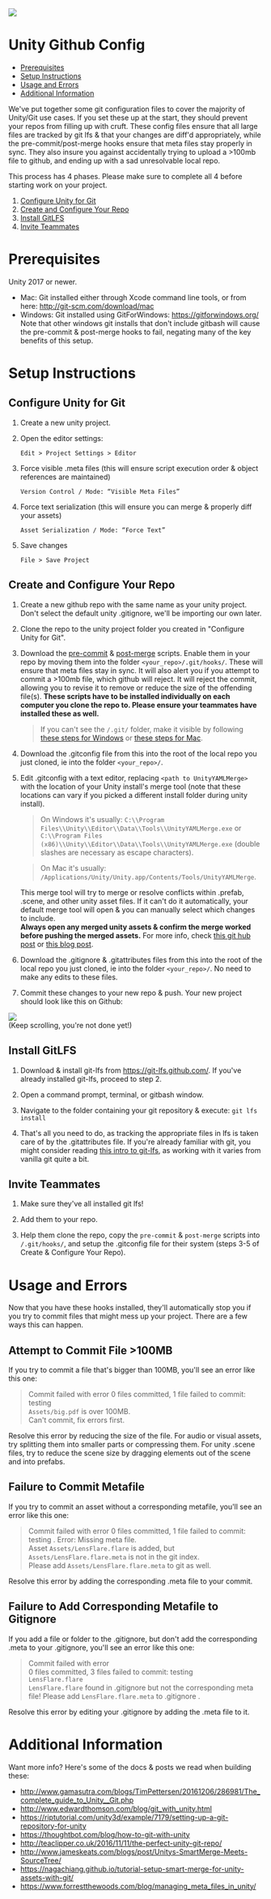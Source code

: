 <div style="align:center"><img src ="https://github.com/NYUGameCenter/Unity-Git-Config/blob/master/NYU_GameCenter_Logo_Formatted_Thin.png"></div>

# Unity Github Config
- [Prerequisites](#prerequisites)
- [Setup Instructions](#setup-instructions)
- [Usage and Errors](#usage-and-errors)
- [Additional Information](#additional-information)

We've put together some git configuration files to cover the majority of Unity/Git use cases. If you set these up at the start, they should prevent your repos from filling up with cruft. These config files ensure that all large files are tracked by git lfs & that your changes are diff'd appropriately, while the pre-commit/post-merge hooks ensure that meta files stay properly in sync. They also insure you against accidentally trying to upload a >100mb file to github, and ending up with a sad unresolvable local repo.

This process has 4 phases. Please make sure to complete all 4 before starting work on your project.
  1. [Configure Unity for Git](#configure-unity-for-git)
  2. [Create and Configure Your Repo](#create-and-configure-your-repo)
  3. [Install GitLFS](#install-gitlfs)
  4. [Invite Teammates](#invite-teammates)

# Prerequisites

Unity 2017 or newer. 

* Mac: Git installed either through Xcode command line tools, or from here: http://git-scm.com/download/mac
* Windows: Git installed using GitForWindows: https://gitforwindows.org/ Note that other windows git installs that don't include gitbash will cause the pre-commit & post-merge hooks to fail, negating many of the key benefits of this setup.
  
# Setup Instructions

## Configure Unity for Git

1. Create a new unity project.

2. Open the editor settings:

   `Edit > Project Settings > Editor`

3. Force visible .meta files (this will ensure script execution order & object references are maintained)

   `Version Control / Mode: “Visible Meta Files”`

4. Force text serialization (this will ensure you can merge & properly diff your assets)

   `Asset Serialization / Mode: “Force Text”`

5. Save changes

   `File > Save Project`

## Create and Configure Your Repo 

1. Create a new github repo with the same name as your unity project. Don't select the default unity .gitignore, we'll be importing our own later.

2. Clone the repo to the unity project folder you created in "Configure Unity for Git".

3. Download the [pre-commit](https://github.com/NYUGameCenter/Unity-Git-Config/blob/master/pre-commit) & [post-merge](https://github.com/NYUGameCenter/Unity-Git-Config/blob/master/post-merge) scripts. Enable them in your repo by moving them into the folder `<your_repo>/.git/hooks/`.  These will ensure that meta files stay in sync. It will also alert you if you attempt to commit a >100mb file, which github will reject. It will reject the commit, allowing you to revise it to remove or reduce the size of the offending file(s). **These scripts have to be installed individually on each computer you clone the repo to. Please ensure your teammates have installed these as well.**

   >If you can't see the `/.git/` folder, make it visible by following [these steps for Windows](https://kb.wisc.edu/page.php?id=27479) or [these steps for Mac](https://ianlunn.co.uk/articles/quickly-showhide-hidden-files-mac-os-x-mavericks/).

4. Download the .gitconfig file from this into the root of the local repo you just cloned, ie into the folder `<your_repo>/`.

5. Edit .gitconfig with a text editor, replacing `<path to UnityYAMLMerge>` with the location of your Unity install's merge tool (note that these locations can vary if you picked a different install folder during unity install).
    >On Windows it's usually: `C:\\Program Files\\Unity\\Editor\\Data\\Tools\\UnityYAMLMerge.exe` or `C:\\Program Files (x86)\\Unity\\Editor\\Data\\Tools\\UnityYAMLMerge.exe` (double slashes are necessary as escape characters).  

    >On Mac it's usually: `/Applications/Unity/Unity.app/Contents/Tools/UnityYAMLMerge`.   

   This merge tool will try to merge or resolve conflicts within .prefab, .scene, and other unity asset files. If it can't do it automatically, your default merge tool will open & you can manually select which changes to include.  
   **Always open any merged unity assets & confirm the merge worked before pushing the merged assets.** For more info, check [this git hub post](https://github.com/anacat/unity-mergetool) or [this blog post](http://www.jameskeats.com/blogs/post/Unitys-SmartMerge-Meets-SourceTree/).

6. Download the .gitignore & .gitattributes files from this into the root of the local repo you just cloned, ie into the folder `<your_repo>/`. No need to make any edits to these files.

7. Commit these changes to your new repo & push. Your new project should look like this on Github:

<div style="align:center"><img src ="https://github.com/NYUGameCenter/Unity-Git-Config/blob/master/testproject.jpg"></div>
(Keep scrolling, you're not done yet!)

## Install GitLFS 

1. Download & install git-lfs from https://git-lfs.github.com/. If you've already installed git-lfs, proceed to step 2.

2. Open a command prompt, terminal, or gitbash window. 

3. Navigate to the folder containing your git repository & execute: `git lfs install`

4. That's all you need to do, as tracking the appropriate files in lfs is taken care of by the .gitattributes file. If you're already familiar with git, you might consider reading [this intro to git-lfs](https://github.com/git-lfs/git-lfs/wiki/Tutorial), as working with it varies from vanilla git quite a bit.

## Invite Teammates

1. Make sure they've all installed git lfs!

2. Add them to your repo.

3. Help them clone the repo, copy the `pre-commit` & `post-merge` scripts into `/.git/hooks/`, and setup the .gitconfig file for their system (steps 3-5 of Create & Configure Your Repo).

# Usage and Errors

Now that you have these hooks installed, they'll automatically stop you if you try to commit files that might mess up your project. There are a few ways this can happen.

## Attempt to Commit File >100MB
If you try to commit a file that's bigger than 100MB, you'll see an error like this one:

>Commit failed with error
>			0 files committed, 1 file failed to commit: testing  
 >			`Assets/big.pdf` is over 100MB.  
 >			Can't commit, fix errors first.  

Resolve this error by reducing the size of the file. For audio or visual assets, try splitting them into smaller parts or compressing them. For unity .scene files, try to reduce the scene size by dragging elements out of the scene and into prefabs.

## Failure to Commit Metafile
If you try to commit an asset without a corresponding metafile, you'll see an error like this one:

>Commit failed with error
>			0 files committed, 1 file failed to commit: testing . 
 >			Error: Missing meta file.  
 >			Asset `Assets/LensFlare.flare` is added, but `Assets/LensFlare.flare.meta` is not in the git index.  
 >			Please add `Assets/LensFlare.flare.meta` to git as well.

Resolve this error by adding the corresponding .meta file to your commit.

## Failure to Add Corresponding Metafile to Gitignore

If you add a file or folder to the .gitignore, but don't add the corresponding .meta to your .gitignore, you'll see an error like this one:

>Commit failed with error  
 >			0 files committed, 3 files failed to commit: testing  
 >			`LensFlare.flare`  
 >			`LensFlare.flare` found in .gitignore but not the corresponding meta file! Please add `LensFlare.flare.meta` to .gitignore . 

Resolve this error by editing your .gitignore by adding the .meta file to it.

# Additional Information

Want more info? Here's some of the docs & posts we read when building these: 
  * http://www.gamasutra.com/blogs/TimPettersen/20161206/286981/The_complete_guide_to_Unity__Git.php 
  * http://www.edwardthomson.com/blog/git_with_unity.html
  * https://riptutorial.com/unity3d/example/7179/setting-up-a-git-repository-for-unity
  * https://thoughtbot.com/blog/how-to-git-with-unity
  * http://teaclipper.co.uk/2016/11/11/the-perfect-unity-git-repo/
  * http://www.jameskeats.com/blogs/post/Unitys-SmartMerge-Meets-SourceTree/
  * https://nagachiang.github.io/tutorial-setup-smart-merge-for-unity-assets-with-git/
  * https://www.forrestthewoods.com/blog/managing_meta_files_in_unity/
